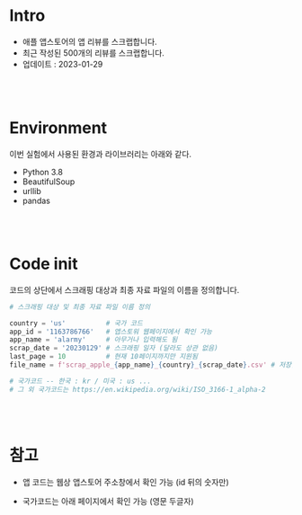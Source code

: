 # Intro

* 애플 앱스토어의 앱 리뷰를 스크랩합니다.  
* 최근 작성된 500개의 리뷰를 스크랩합니다.  
* 업데이트 : 2023-01-29  


<br><br>

# Environment

이번 실험에서 사용된 환경과 라이브러리는 아래와 같다.  

* Python 3.8  
* BeautifulSoup  
* urllib  
* pandas  

<br><br>

# Code init

코드의 상단에서 스크래핑 대상과 최종 자료 파일의 이름을 정의합니다.

```python
# 스크래핑 대상 및 최종 자료 파일 이름 정의

country = 'us'          # 국가 코드
app_id = '1163786766'   # 앱스토워 웹페이지에서 확인 가능
app_name = 'alarmy'     # 아무거나 입력해도 됨
scrap_date = '20230129' # 스크래핑 일자 (달라도 상관 없음)
last_page = 10          # 현재 10페이지까지만 지원됨
file_name = f'scrap_apple_{app_name}_{country}_{scrap_date}.csv' # 저장할 파일 이름

# 국가코드 -- 한국 : kr / 미국 : us ...
# 그 외 국가코드는 https://en.wikipedia.org/wiki/ISO_3166-1_alpha-2
```

<br><br>

# 참고

* 앱 코드는 웹상 앱스토어 주소창에서 확인 가능 (id 뒤의 숫자만)  

* 국가코드는 아래 페이지에서 확인 가능 (영문 두글자)  

<br><br>
